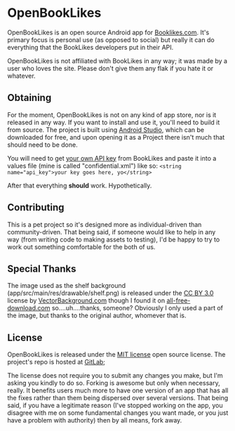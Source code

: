 # OpenBookLikes #

OpenBookLikes is an open source Android app for [Booklikes.com](http://booklikes.com).
It's primary focus is personal use (as opposed to social) but really it can do everything that the
BookLikes developers put in their API.

OpenBookLikes is not affiliated with BookLikes in any way; it was made by a user who loves the site.
Please don't give them any flak if you hate it or whatever.


## Obtaining ##

For the moment, OpenBookLikes is not on any kind of app store, nor is it released in any way.
If you want to install and use it, you'll need to build it from source.
The project is built using [Android Studio](http://developer.android.com/tools/studio/index.html),
which can be downloaded for free, and upon opening it as a Project there isn't much that should need
to be done.

You will need to get [your own API key](http://booklikes.com/dev/myapps) from BookLikes and paste it
into a values file (mine is called "confidential.xml") like so:
```<string name="api_key">your key goes here, yo</string>```

After that everything **should** work. Hypothetically.


## Contributing ##

This is a pet project so it's designed more as individual-driven than community-driven.
That being said, if someone would like to help in any way (from writing code to making assets to
testing), I'd be happy to try to work out something comfortable for the both of us.


## Special Thanks ##

The image used as the shelf background (app/src/main/res/drawable/shelf.png) is released under the
[CC BY 3.0](https://creativecommons.org/licenses/by/3.0/) license by
[VectorBackground.com](http://www.vectorbackground.net/download?id=1454) though I found it on
[all-free-download.com](http://all-free-download.com/free-vector/download/wood_background_texture_277928.html)
so....uh....thanks, someone? Obviously I only used a part of the image, but thanks to the original
author, whomever that is.


## License ##

OpenBookLikes is released under the [MIT license](https://opensource.org/licenses/MIT) open source
license. The project's repo is hosted at [GitLab](https://gitlab.com/notbryant/openbooklikes);

The license does not require you to submit any changes you make, but I'm asking you kindly to do so.
Forking is awesome but only when necessary, really. It benefits users much more to have one version
of an app that has all the fixes rather than them being dispersed over several versions. That being
said, if you have a legitimate reason (I've stopped working on the app, you disagree with me on
some fundamental changes you want made, or you just have a problem with authority) then by all
means, fork away.
